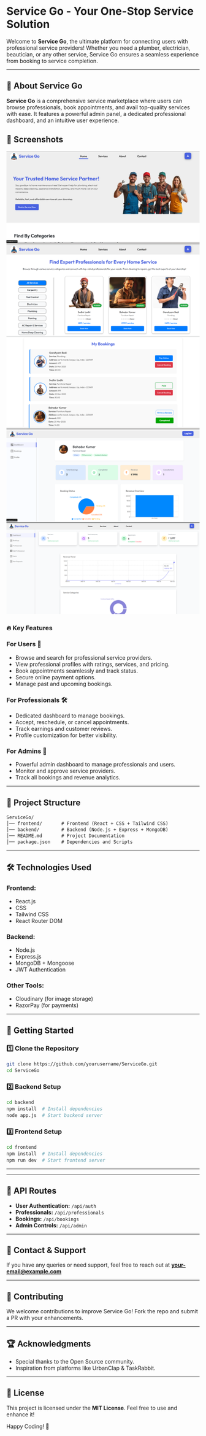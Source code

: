 # Service Go - Your One-Stop Service Solution

Welcome to **Service Go**, the ultimate platform for connecting users with professional service providers! Whether you need a plumber, electrician, beautician, or any other service, Service Go ensures a seamless experience from booking to service completion.

---

## 🚀 About Service Go
**Service Go** is a comprehensive service marketplace where users can browse professionals, book appointments, and avail top-quality services with ease. It features a powerful admin panel, a dedicated professional dashboard, and an intuitive user experience.

## 🌟 Screenshots
![ServiHomeces Page](./src/assets/HomePage.png)
![Services Page](./src/assets/Services.png)
![Services Page](./src/assets/Bookings.png)
![Professional Dashboard](./src/assets/ProfessionalDash.png)
![Admin's Dashboard](./src/assets/Admin's%20DashBoard.png)

### 🔥 Key Features

### **For Users** 👤
- Browse and search for professional service providers.
- View professional profiles with ratings, services, and pricing.
- Book appointments seamlessly and track status.
- Secure online payment options.
- Manage past and upcoming bookings.

### **For Professionals** 🛠️
- Dedicated dashboard to manage bookings.
- Accept, reschedule, or cancel appointments.
- Track earnings and customer reviews.
- Profile customization for better visibility.

### **For Admins** 👑
- Powerful admin dashboard to manage professionals and users.
- Monitor and approve service providers.
- Track all bookings and revenue analytics.

---

## 📂 Project Structure
```
ServiceGo/
│── frontend/       # Frontend (React + CSS + Tailwind CSS)
│── backend/        # Backend (Node.js + Express + MongoDB)
│── README.md       # Project Documentation
│── package.json    # Dependencies and Scripts
```

---

## 🛠️ Technologies Used
### **Frontend:**
- React.js
- CSS
- Tailwind CSS
- React Router DOM

### **Backend:**
- Node.js
- Express.js
- MongoDB + Mongoose
- JWT Authentication

### **Other Tools:**
- Cloudinary (for image storage)
- RazorPay (for payments)

---

## 🚀 Getting Started
### **1️⃣ Clone the Repository**
```bash
git clone https://github.com/yourusername/ServiceGo.git
cd ServiceGo
```

### **2️⃣ Backend Setup**
```bash
cd backend
npm install  # Install dependencies
node app.js  # Start backend server
```

### **3️⃣ Frontend Setup**
```bash
cd frontend
npm install  # Install dependencies
npm run dev  # Start frontend server
```

---


---

## 📌 API Routes
- **User Authentication:** `/api/auth`
- **Professionals:** `/api/professionals`
- **Bookings:** `/api/bookings`
- **Admin Controls:** `/api/admin`

---

## 📧 Contact & Support
If you have any queries or need support, feel free to reach out at **your-email@example.com**

---

## 🤝 Contributing
We welcome contributions to improve Service Go! Fork the repo and submit a PR with your enhancements.

---

## 🏆 Acknowledgments
- Special thanks to the Open Source community.
- Inspiration from platforms like UrbanClap & TaskRabbit.

---

## 📝 License
This project is licensed under the **MIT License**. Feel free to use and enhance it!

Happy Coding! 🚀


